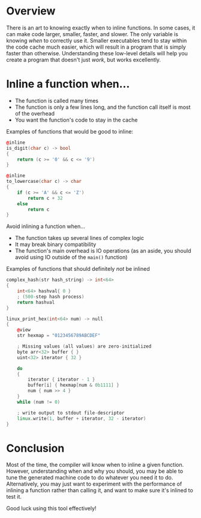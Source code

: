 # Overview
There is an art to knowing exactly when to inline functions. In some cases, it can make code larger, smaller, faster, and slower. The only variable is knowing *when* to correctly use it.
Smaller executables tend to stay within the code cache much easier, which will result in a program that is simply faster than otherwise.
Understanding these low-level details will help you create a program that doesn't just *work*, but works excellently.

# Inline a function when...
- The function is called many times
- The function is only a few lines long, and the function call itself is most of the overhead
- You want the function's code to stay in the cache

Examples of functions that would be good to inline:
```cpp
@inline
is_digit(char c) -> bool
{
    return (c >= '0' && c <= '9')
}
```

```cpp
@inline 
to_lowercase(char c) -> char
{
    if (c >= 'A' && c <= 'Z')
        return c + 32
    else
        return c
}
```

 Avoid inlining a function when...
- The function takes up several lines of complex logic
- It may break binary compatibility
- The function's main overhead is IO operations (as an aside, you should avoid using IO outside of the `main()` function)

Examples of functions that should definitely *not* be inlined
```cpp
complex_hash(str hash_string) -> int<64>
{
    int<64> hashval{ 0 }
    ; (500-step hash process)
    return hashval
}
```

```cpp
linux_print_hex(int<64> num) -> null
{
    @view
    str hexmap = "0123456789ABCDEF"

    ; Missing values (all values) are zero-initialized
    byte arr<32> buffer { }
    uint<32> iterator { 32 }

    do
    {
        iterator { iterator - 1 }
        buffer[i] { hexmap[num & 0b1111] }
        num { num >> 4 }
    }
    while (num != 0)

    ; write output to stdout file-descriptor
    linux.write(1, buffer + iterator, 32 - iterator)
}
```

# Conclusion
Most of the time, the compiler will know when to inline a given function. However, understanding when and why you should, you may be able to tune the generated machine code to do whatever you need it to do.
Alternatively, you may just want to experiment with the performance of inlining a function rather than calling it, and want to make sure it's inlined to test it.

Good luck using this tool effectively!
